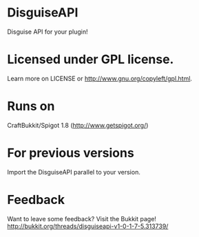 DisguiseAPI
===========

Disguise API for your plugin!

Licensed under GPL license.
===========
Learn more on LICENSE or http://www.gnu.org/copyleft/gpl.html.

Runs on
===========
CraftBukkit/Spigot 1.8 (http://www.getspigot.org/)

For previous versions
===========
Import the DisguiseAPI parallel to your version.

Feedback
===========
Want to leave some feedback? Visit the Bukkit page!
http://bukkit.org/threads/disguiseapi-v1-0-1-7-5.313739/
